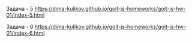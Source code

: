 Задача  - 5
https://dima-kulikov.github.io/goit-js-homeworks/goit-js-hw-01/index-5.html

Задача  - 6
https://dima-kulikov.github.io/goit-js-homeworks/goit-js-hw-01/index-6.html




